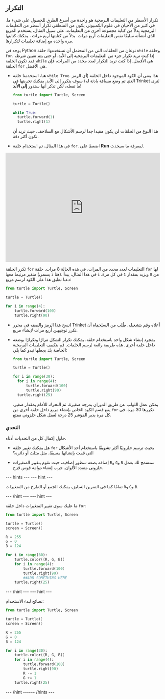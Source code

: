 ## التكرار

تكرار الأسطر من التعليمات البرمجية هو واحدة من أسرع الطرق للحصول على شيء ما. في كثير من الأحيان في علوم الكمبيوتر، يكون من المنطقي تكرار أسطر من التعليمات البرمجية بدلاً من كتابة مجموعة أخرى من التعليمات. على سبيل المثال، يستخدم المربع الذي أنشأته سابقًا نفس التعليمات أربع مرات. بدلاً من كتابتها أربع مرات ، يمكنك كتابتها مرة واحدة مع إضافة تعليمات لتكرارها.

يوجد في Python نوعان من الحلقات التي من المحتمل أن تستخدمها: حلقة `while` وحلقة `for`. إذا كنت تريد تكرار جزء من التعليمات البرمجية إلى الأبد، أو حتى يتم تعيين شرط، فقد تكون الحلقة `while` هي الأفضل. إذا كنت تريد التكرار لعدد محدد من المرات، فإن الحلقة `for` هي الأفضل.

- هنا، استخدمنا حلقة `while True`. هذا يعني أن الكود الموجود داخل الحلقة (أي الرمز الذي تم وضع مسافة بادئة له) سوف يتكرر إلى الأبد. يمكنك تجربتها في Trinket لترى ما تفعله، لكن تذكر أنها ستدور **إلى الأبد**!
    
    ```python
    from turtle import Turtle, Screen
    
    turtle = Turtle()
    
    while True:
      turtle.forward(1)
      turtle.right(1)
    ```
    
    هذا النوع من الحلقات لن يكون مفيدا جدا لرسم الأشكال مع السلاحف، حيث تريد أن تكون أكثر دقة.

- في هذا المثال، تم استخدام حلقة `for`. اضغط على **Run** لمعرفة ما سيحدث. 
<iframe src="https://trinket.io/embed/python/b89b6f5457" width="100%" height="356" frameborder="0" marginwidth="0" marginheight="0" allowfullscreen></iframe> 

تكرر الحلقة `for` التعليمات لعدد محدد من المرات، في هذه الحالة 8 مرات. حلقة `for` لها متغير مرتبط معها (يسمى `i` هنا). في هذا المثال، يبدأ `i` من `0` ويزيد بمقدار `1` في كل مرة. دعنا نطبق هذا على الكود لرسم مربع:

```python 
from turtle import Turtle, Screen

turtle = Turtle()

for i in range(4): 
    turtle.forward(100) 
    turtle.right(90) 
```

- انسخ هذا الرمز والصقه في محرر Trinket أعلاه وقم بتشغيله. طُلب من السلحفاة أن تكرر توجيهين أربع مرات لإنشاء مربع.

- بمجرد إنشاء شكل واحد باستخدام حلقة، يمكنك تكرار الشكل مرارًا وتكرارًا بوضعه داخل حلقة أخرى. هذه طريقة رائعة لرسم الحلقات. قم بتكييف التعليمات البرمجية الخاصة بك بجعلها تبدو كما يلي:
    
    ```python
    from turtle import Turtle, Screen
    
    turtle = Turtle()
    
    for i in range(30):
      for i in range(4):
          turtle.forward(100)
          turtle.right(90)
      turtle.right(25)
    ```
    
    يمكن عمل اللولب عن طريق الدوران بدرجة صغيرة، ثم التحرك للأمام بمقدار صغير. يقع قسم الكود الخاص بإنشاء مربع داخل حلقة أخرى من `for` تكررها 30 مرة، في كل مرة يدير المؤشر 25 درجة لعمل شكل حلزوني ممتع.

### التحدي

حاول إكمال كل من التحديات أدناه.

- هل يمكنك تغيير حلقة `for` بحيث ترسم حلزونيًا أكثر تشويقًا باستخدام أحد الأشكال التي قمت بإنشائها مسبقًا، مثل مثلث أو دائرة؟

- إضافة بضعة سطور إضافية، حيث تقوم بتغيير المتغيرات `R`و `G`و `B` ستسمح لك بعمل حلزوني متعدد الألوان. جرب إنشاء دوامة قوس قزح.

--- hints ---
 --- hint ---

تمامًا كما في التمرين السابق، يمكنك الجمع أو الطرح من المتغيرات `R`و `G`و `B`.

--- /hint --- --- hint ---

ما عليك سوى تغيير المتغيرات داخل حلقة `for`:

```python
from turtle import Turtle, Screen

turtle = Turtle()
screen = Screen()

R = 255
G = 0
B = 124

for i in range(30):
    turtle.color((R, G, B))
    for i in range(4):
        turtle.forward(100)
        turtle.right(90)
        ##ADD SOMETHING HERE
    turtle.right(25)
```

--- /hint --- --- hint ---

نصائح لبدء الاستخدام:

```python
from turtle import Turtle, Screen

turtle = Turtle()
screen = Screen()

R = 255
G = 0
B = 124

for i in range(30):
    turtle.color((R, G, B))
    for i in range(4):
        turtle.forward(100)
        turtle.right(90)
        R -= 1
        G += 1
    turtle.right(25)
```

--- /hint ------ /hints ---